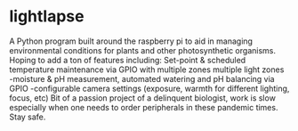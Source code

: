 # lightlapse
A Python program built around the raspberry pi to aid in managing environmental conditions for plants and other photosynthetic organisms.  Hoping to add a ton of features including:  Set-point &amp; scheduled temperature maintenance via GPIO with multiple zones multiple light zones -moisture &amp; pH measurement, automated watering and pH balancing via GPIO -configurable camera settings (exposure, warmth for different lighting, focus, etc) Bit of a passion project of a delinquent biologist, work is slow especially when one needs to order peripherals in these pandemic times. Stay safe.
